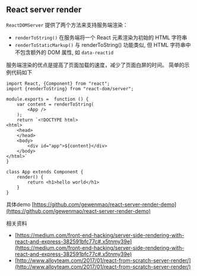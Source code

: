 ## React server render

`ReactDOMServer` 提供了两个方法来支持服务端渲染：

- `renderToString()` 在服务端将一个 React 元素渲染为初始的 HTML 字符串
- `renderToStaticMarkup()` 与 renderToString() 功能类似, 但 HTML 字符串中不包含额外的 DOM 属性, 如 `data-reactid`

服务端渲染的优点是提高了页面加载的速度，减少了页面白屏的时间。
简单的示例代码如下

```
import React, {Component} from "react";
import {renderToString} from "react-dom/server";

module.exports =  function () {
    var content = renderToString(
        <App />
    );
    return `<!DOCTYPE html>
<html>
    <head>
    </head>
    <body>
        <div id="app">${content}</div>
    </body>
</html>`
}

class App extends Component {
    render() {
        return <h1>hello world</h1>
    }
}

```

具体demo [https://github.com/gewenmao/react-server-render-demo](https://github.com/gewenmao/react-server-render-demo)

相关资料
- [https://medium.com/front-end-hacking/server-side-rendering-with-react-and-express-382591bfc77c#.x5tnmy39e](https://medium.com/front-end-hacking/server-side-rendering-with-react-and-express-382591bfc77c#.x5tnmy39e)
- [http://www.alloyteam.com/2017/01/react-from-scratch-server-render/](http://www.alloyteam.com/2017/01/react-from-scratch-server-render/)
